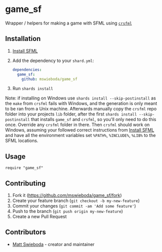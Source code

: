 # game_sf

Wrapper / helpers for making a game with SFML using [`crsfml`](https://github.com/oprypin/crsfml)

## Installation

1. [Install SFML](https://github.com/oprypin/crsfml#install-sfml)

2. Add the dependency to your `shard.yml`:

   ```yaml
   dependencies:
     game_sf:
       github: mswieboda/game_sf
   ```

3. Run `shards install`

Note: if installing on Windows use `shards install --skip-postinstall` as the `make` from `crsfml` fails with Windows, and the generation is only meant to be ran from a Unix machine. Afterwards manually copy the `crsfml` repo folder into your projects `lib` folder, after the first `shards install --skip-postinstall` that installs `game_sf` and `crsfml`, so you'll only need to do this once. Override any `crsfml` folder in there. Then `crsfml` should work on Windows, assuming your followed correct instructions from [Install SFML](https://github.com/oprypin/crsfml#install-sfml) and have all the environment variables set `%PATH%`, `%INCLUDE%`, `%LIB%` to the SFML locations.

## Usage

```crystal
require "game_sf"
```

## Contributing

1. Fork it (<https://github.com/mswieboda/game_sf/fork>)
2. Create your feature branch (`git checkout -b my-new-feature`)
3. Commit your changes (`git commit -am 'Add some feature'`)
4. Push to the branch (`git push origin my-new-feature`)
5. Create a new Pull Request

## Contributors

- [Matt Swieboda](https://github.com/mswieboda) - creator and maintainer
